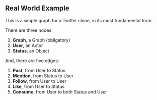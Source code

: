 ## Real World Example

This is a simple graph for a Twitter clone, in its most fundamental form.

There are three nodes:
1. **Graph**, a Graph (obligatory)
2. **User**, an Actor
3. **Status**, an Object

And, there are five edges:
1. **Post**, from User to Status
2. **Mention**, from Status to User
3. **Follow**, from User to User
4. **Like**, from User to Status
5. **Consume**, from User to both Status and User

